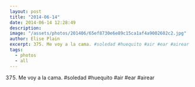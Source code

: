 ```yaml
---
layout: post
title: "2014-06-14"
date: 2014-06-14 12:28:49
description: 
image: "/assets/photos/201406/65ef8730e6e89c15ca1af4a9002602c2.jpg"
author: Elise Plain
excerpt: 375. Me voy a la cama. #soledad #huequito #air #ear #airear
tags: 
  - photos
  - all
---
```


375. Me voy a la cama. #soledad #huequito #air #ear #airear
<p></p>
